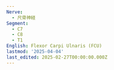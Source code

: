 ```yaml
---
Nerve:
  - 尺骨神経
Segment:
  - C7
  - C8
  - T1
English: Flexor Carpi Ulnaris (FCU)
lastmod: '2025-04-04'
last_edited: 2025-02-27T00:00:00.000Z
---
```



